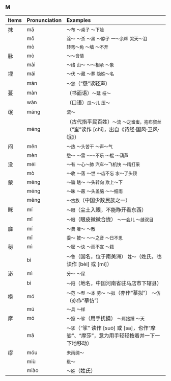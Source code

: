 ### M

| Items | Pronunciation | Examples |
| :---------------- | :---------- | :---------- |
| 抹 | mā | `～布` `～桌子` `～下脸` |
|    | mǒ | `涂～` `～杀` `～黑` `～脖子` `一～余晖` `哭天～泪` |
|    | mò | `转弯～角` `～墙` `～不开` |
| 脉 | mò | `～～含情` |
|    | mài | `～络` `山～` `～～相承` `～象` |
| 埋 | mái | `～伏` `～藏` `～葬` `隐姓～名` |
|    | mán | `～怨`（“怨”读轻声） |
| 蔓 | màn | （书面语）`～延` `枝～` |
|    | wàn | （口语）`瓜～儿` `压～` |
| 氓 | máng | `流～` |
|    | méng | （古代指平民百姓）`～流` `～之蚩蚩，抱布贸丝`（“蚩”读作 [chī]，出自《诗经·国风·卫风·氓》） |
| 闷 | mēn | `～热` `～头苦干` `～声～气` |
|    | mèn | `愁～` `～雷` `～～不乐` `～棍` `～葫芦` |
| 没 | méi | `～有` `～心～肺` `汽车～飞机快` `～精打采` |
|    | mò | `～收` `～落` `～世` `～齿不忘` `水～了头顶` |
| 蒙 | mēng  | `～骗` `瞎～` `～头转向` `欺上～下` |
|    | méng | `～昧` `～蔽` `～头盖脑` `～～细雨` |
|    | měng | `～古族`（中国少数民族之一） |
| 眯 | mí | `～眼`（尘土入眼，不能睁开看东西） |
|    | mī | `～眼`（眼皮微微合拢） `～一会儿` `～缝双目` |
| 靡 | mí | `～费` `奢～` `～散` |
|    | mǐ | `委～` `披～` `～～之音` `～日不思` |
| 秘 | mì | `～密` `～诀` `～而不宣` `～籍` |
|    | bì | `～鲁`（国名，位于南美洲） `姓～`（姓氏，也读作 [bèi] 或 [mì]） |
| 泌 | mì | `分～` `～尿` |
|    | bì | `～阳`（地名，中国河南省驻马店市下辖县） |
| 模 | mó | `～范` `～型` `～本` `劳～` `～拟`（亦作“摹拟”） `～仿`（亦作“摹仿”） |
|    | mú | `～具` `～样` |
| 摩 | mó | `～擦` `～挲`（用手抚摸） `～肩接踵` `～天` |
|    | mā  | `～挲`（“挲” 读作 [suō] 或 [sa]，也作“摩娑”、“摩莎”，意为用手轻轻按着并一下一下地移动） |
| 缪 | móu | `未雨绸～` |
|    | miù | `纰～` |
|    | miào | `～姓`（姓氏） |
